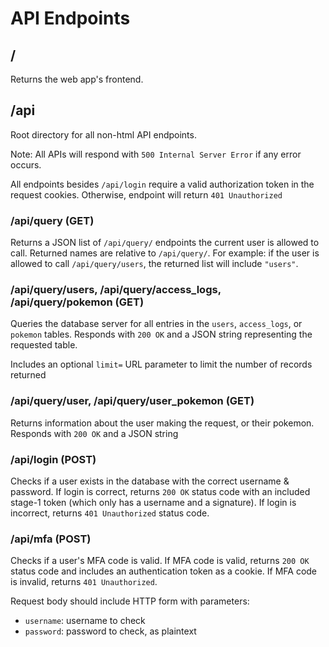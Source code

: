 
# API Endpoints

## /

Returns the web app's frontend.

## /api

Root directory for all non-html API endpoints.

Note: All APIs will respond with `500 Internal Server Error` if any error occurs.

All endpoints besides `/api/login` require a valid authorization token in the request cookies.
Otherwise, endpoint will return `401 Unauthorized`

### /api/query (GET)

Returns a JSON list of `/api/query/` endpoints the current user is allowed to call.
Returned names are relative to `/api/query/`. For example: if the user is allowed to
call `/api/query/users`, the returned list will include `"users"`.

### /api/query/users, /api/query/access_logs, /api/query/pokemon (GET)

Queries the database server for all entries in the `users`, `access_logs`, or `pokemon` tables.
Responds with `200 OK` and a JSON string representing the requested table.

Includes an optional `limit=` URL parameter to limit the number of records returned

### /api/query/user, /api/query/user_pokemon (GET)

Returns information about the user making the request, or their pokemon.
Responds with `200 OK` and a JSON string

### /api/login (POST)

Checks if a user exists in the database with the correct username & password.
If login is correct, returns `200 OK` status code with an included stage-1 token (which only has a username and a signature).
If login is incorrect, returns `401 Unauthorized` status code.

### /api/mfa (POST)

Checks if a user's MFA code is valid.
If MFA code is valid, returns `200 OK` status code and includes an authentication token as a cookie.
If MFA code is invalid, returns `401 Unauthorized`.

Request body should include HTTP form with parameters:

- `username`: username to check
- `password`: password to check, as plaintext
